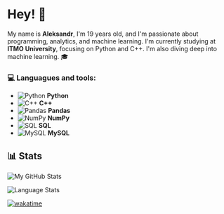 # Hey! 👋

My name is **Aleksandr**, I'm 19 years old, and I'm passionate about programming, analytics, and machine learning. I'm currently studying at **ITMO University**, focusing on Python and C++. I'm also diving deep into machine learning. 🎓


### 💻 Languagues and tools:

- ![Python](https://img.shields.io/badge/Python-3776AB?style=for-the-badge&logo=python&logoColor=white) **Python**
- ![C++](https://img.shields.io/badge/C++-00599C?style=for-the-badge&logo=cplusplus&logoColor=white) **C++**
- ![Pandas](https://img.shields.io/badge/Pandas-150458?style=for-the-badge&logo=pandas&logoColor=white) **Pandas**
- ![NumPy](https://img.shields.io/badge/NumPy-013243?style=for-the-badge&logo=numpy&logoColor=white) **NumPy**
- ![SQL](https://img.shields.io/badge/SQL-003B57?style=for-the-badge&logo=sqlite&logoColor=white) **SQL**
- ![MySQL](https://img.shields.io/badge/MySQL-00758F?style=for-the-badge&logo=mysql&logoColor=white) **MySQL**



## 📊 Stats

![My GitHub Stats](https://github-readme-stats.vercel.app/api?username=Sanchell1o&show_icons=true&theme=tokyonight)

![Language Stats](https://github-readme-stats.vercel.app/api/top-langs/?username=Sanchell1o&layout=compact&theme=tokyonight)

[![wakatime](https://wakatime.com/badge/user/018b8259-0f6e-434e-bd17-7042c3d58f70.svg)](https://wakatime.com/@018b8259-0f6e-434e-bd17-7042c3d58f70)
